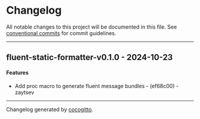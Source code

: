 # Changelog
All notable changes to this project will be documented in this file. See [conventional commits](https://www.conventionalcommits.org/) for commit guidelines.

- - -
## fluent-static-formatter-v0.1.0 - 2024-10-23
#### Features
- Add proc macro to generate fluent message bundles - (ef68c00) - zaytsev

- - -

Changelog generated by [cocogitto](https://github.com/cocogitto/cocogitto).